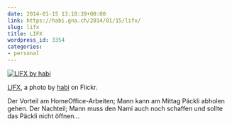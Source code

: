 ```yaml
---
date: 2014-01-15 13:18:39+00:00
link: https://habi.gna.ch/2014/01/15/lifx/
slug: lifx
title: LIFX
wordpress_id: 3354
categories:
- personal
---
```


[![LIFX by habi](https://static.flickr.com/2824/11963845773_1f70f12c31.jpg)](https://www.flickr.com/photos/habi/11963845773/)  

[LIFX](https://www.flickr.com/photos/habi/11963845773/), a photo by [habi](https://www.flickr.com/photos/habi/) on Flickr.

Der Vorteil am HomeOffice-Arbeiten; Mann kann am Mittag Päckli abholen gehen.
Der Nachteil; Mann muss den Nami auch noch schaffen und sollte das Päckli nicht öffnen...